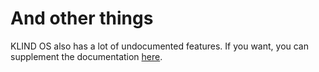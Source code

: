 # And other things

KLIND OS also has a lot of undocumented features. If you want, you can supplement the documentation [here](https://github.com/KLIND-OS/Docs).
